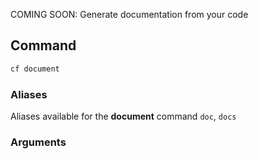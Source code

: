 COMING SOON: Generate documentation from your code

## Command

```bash
cf document
```

### Aliases

Aliases available for the **document** command
`doc`, `docs`

### Arguments
